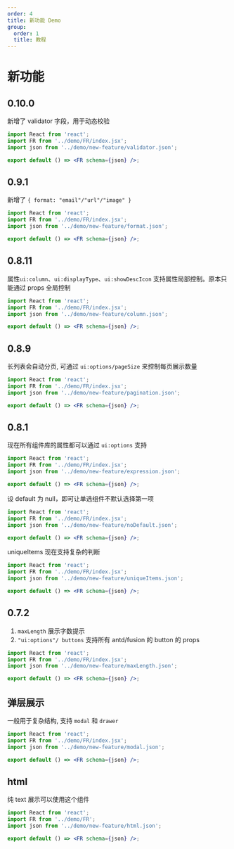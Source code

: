 ```yaml
---
order: 4
title: 新功能 Demo
group:
  order: 1
  title: 教程
---
```


# 新功能

## 0.10.0

新增了 validator 字段，用于动态校验

```jsx
import React from 'react';
import FR from '../demo/FR/index.jsx';
import json from '../demo/new-feature/validator.json';

export default () => <FR schema={json} />;
```

## 0.9.1

新增了 `{ format: "email"/"url"/"image" }`

```jsx
import React from 'react';
import FR from '../demo/FR/index.jsx';
import json from '../demo/new-feature/format.json';

export default () => <FR schema={json} />;
```

## 0.8.11

属性`ui:column`、`ui:displayType`、`ui:showDescIcon` 支持属性局部控制。原本只能通过 props 全局控制

```jsx
import React from 'react';
import FR from '../demo/FR/index.jsx';
import json from '../demo/new-feature/column.json';

export default () => <FR schema={json} />;
```

## 0.8.9

长列表会自动分页, 可通过 `ui:options/pageSize` 来控制每页展示数量

```jsx
import React from 'react';
import FR from '../demo/FR/index.jsx';
import json from '../demo/new-feature/pagination.json';

export default () => <FR schema={json} />;
```

## 0.8.1

现在所有组件库的属性都可以通过 `ui:options` 支持

```jsx
import React from 'react';
import FR from '../demo/FR/index.jsx';
import json from '../demo/new-feature/expression.json';

export default () => <FR schema={json} />;
```

设 default 为 null，即可让单选组件不默认选择第一项

```jsx
import React from 'react';
import FR from '../demo/FR/index.jsx';
import json from '../demo/new-feature/noDefault.json';

export default () => <FR schema={json} />;
```

uniqueItems 现在支持复杂的判断

```jsx
import React from 'react';
import FR from '../demo/FR/index.jsx';
import json from '../demo/new-feature/uniqueItems.json';

export default () => <FR schema={json} />;
```

## 0.7.2

1. `maxLength` 展示字数提示
2. `"ui:options"/ buttons` 支持所有 antd/fusion 的 button 的 props

```jsx
import React from 'react';
import FR from '../demo/FR/index.jsx';
import json from '../demo/new-feature/maxLength.json';

export default () => <FR schema={json} />;
```

## 弹层展示

一般用于复杂结构, 支持 `modal` 和 `drawer`

```jsx
import React from 'react';
import FR from '../demo/FR/index.jsx';
import json from '../demo/new-feature/modal.json';

export default () => <FR schema={json} />;
```

## html

纯 text 展示可以使用这个组件

```jsx
import React from 'react';
import FR from '../demo/FR';
import json from '../demo/new-feature/html.json';

export default () => <FR schema={json} />;
```
